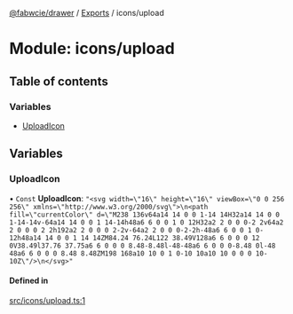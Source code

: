 [@fabwcie/drawer](../README.md) / [Exports](../modules.md) / icons/upload

# Module: icons/upload

## Table of contents

### Variables

- [UploadIcon](icons_upload.md#uploadicon)

## Variables

### UploadIcon

• `Const` **UploadIcon**: ``"<svg width=\"16\" height=\"16\" viewBox=\"0 0 256 256\" xmlns=\"http://www.w3.org/2000/svg\">\n<path fill=\"currentColor\" d=\"M238 136v64a14 14 0 0 1-14 14H32a14 14 0 0 1-14-14v-64a14 14 0 0 1 14-14h48a6 6 0 0 1 0 12H32a2 2 0 0 0-2 2v64a2 2 0 0 0 2 2h192a2 2 0 0 0 2-2v-64a2 2 0 0 0-2-2h-48a6 6 0 0 1 0-12h48a14 14 0 0 1 14 14ZM84.24 76.24L122 38.49V128a6 6 0 0 0 12 0V38.49l37.76 37.75a6 6 0 0 0 8.48-8.48l-48-48a6 6 0 0 0-8.48 0l-48 48a6 6 0 0 0 8.48 8.48ZM198 168a10 10 0 1 0-10 10a10 10 0 0 0 10-10Z\"/>\n</svg>"``

#### Defined in

[src/icons/upload.ts:1](https://github.com/fabwcie/drawer/blob/850d9ed/src/icons/upload.ts#L1)
